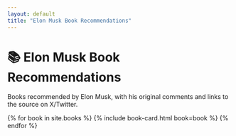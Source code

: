 ```yaml
---
layout: default
title: "Elon Musk Book Recommendations"
---
```


<h1>📚 Elon Musk Book Recommendations</h1>

<p>Books recommended by Elon Musk, with his original comments and links to the source on X/Twitter.</p>

<link rel="stylesheet" href="{{ site.baseurl }}/assets/style.css">

<div class="book-grid">
{% for book in site.books %}
  {% include book-card.html book=book %}
{% endfor %}
</div>
